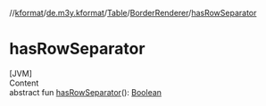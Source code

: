 //[kformat](../../../index.md)/[de.m3y.kformat](../../index.md)/[Table](../index.md)/[BorderRenderer](index.md)/[hasRowSeparator](has-row-separator.md)



# hasRowSeparator  
[JVM]  
Content  
abstract fun [hasRowSeparator](has-row-separator.md)(): [Boolean](https://kotlinlang.org/api/latest/jvm/stdlib/kotlin/-boolean/index.html)  



